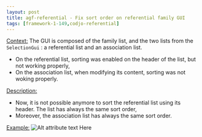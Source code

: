 ```yaml
---
layout: post
title: agf-referential - Fix sort order on referential family GUI
tags: [framework-1-149,codjo-referential]
---
```

<u>Context:</u>
The GUI is composed of the family list, and the two lists from the ```SelectionGui``` : a referential list and an association list.
- On the referential list, sorting was enabled on the header of the list, but not working properly,
- On the association list, when modifying its content, sorting was not woking properly.

<u>Description:</u>
- Now, it is not possible anymore to sort the referential list using&nbsp;its header. The list has always the same sort order,
- Moreover, the association list has always the same sort order.

<u>Example:</u> ![Alt attribute text Here](attachments/ref-family.jpg)